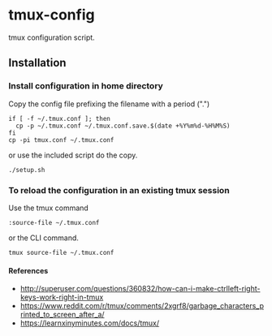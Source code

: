 # tmux-config

tmux configuration script.

## Installation

### Install configuration in home directory
Copy the config file prefixing the filename with a period (".")
```
if [ -f ~/.tmux.conf ]; then
  cp -p ~/.tmux.conf ~/.tmux.conf.save.$(date +%Y%m%d-%H%M%S)
fi
cp -pi tmux.conf ~/.tmux.conf
```
or use the included script do the copy.
```
./setup.sh
```    
### To reload the configuration in an existing tmux session
Use the tmux command
```
:source-file ~/.tmux.conf
```
or the CLI command.
```
tmux source-file ~/.tmux.conf
```

#### References
* http://superuser.com/questions/360832/how-can-i-make-ctrlleft-right-keys-work-right-in-tmux
* https://www.reddit.com/r/tmux/comments/2xgrf8/garbage_characters_printed_to_screen_after_a/
* https://learnxinyminutes.com/docs/tmux/

